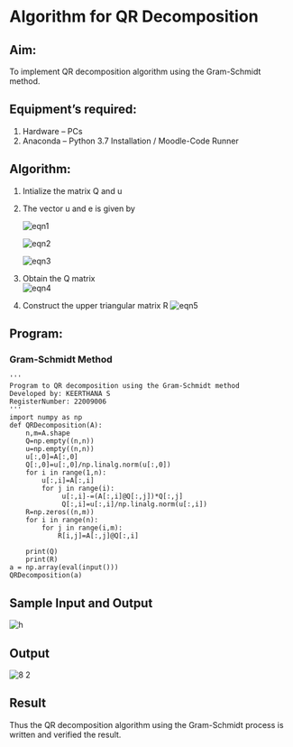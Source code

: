 # Algorithm for QR Decomposition
## Aim:
To implement QR decomposition algorithm using the Gram-Schmidt method.
## Equipment’s required:
1.	Hardware – PCs
2.	Anaconda – Python 3.7 Installation / Moodle-Code Runner
## Algorithm:
1.	Intialize the matrix Q and u
2.	The vector u and e is given by

    ![eqn1](./ex4.jpg)

    ![eqn2](./ex6.jpg)

    ![eqn3](./ex3.jpg)

3.	Obtain the Q matrix   
    ![eqn4](./ex1.jpg)
4.	Construct the upper triangular matrix R
    ![eqn5](./ex2.jpg)



## Program:
### Gram-Schmidt Method
```
''' 
Program to QR decomposition using the Gram-Schmidt method
Developed by: KEERTHANA S
RegisterNumber: 22009006
'''
import numpy as np
def QRDecomposition(A):
    n,m=A.shape
    Q=np.empty((n,n))
    u=np.empty((n,n))
    u[:,0]=A[:,0]
    Q[:,0]=u[:,0]/np.linalg.norm(u[:,0])
    for i in range(1,n):
        u[:,i]=A[:,i]
        for j in range(i):
             u[:,i]-=(A[:,i]@Q[:,j])*Q[:,j]
             Q[:,i]=u[:,i]/np.linalg.norm(u[:,i])
    R=np.zeros((n,m))
    for i in range(n):
        for j in range(i,m):
            R[i,j]=A[:,j]@Q[:,i]
  
    print(Q)
    print(R)
a = np.array(eval(input()))
QRDecomposition(a)

```
## Sample Input and Output
![h](https://user-images.githubusercontent.com/119477890/214759171-6a85bba9-7693-4d61-9289-596ffc732f5a.png)


## Output
![8 2](https://user-images.githubusercontent.com/119477890/214759175-ac698b18-bad0-4214-aedf-c76980aa6526.png)


## Result
Thus the QR decomposition algorithm using the Gram-Schmidt process is written and verified the result.
